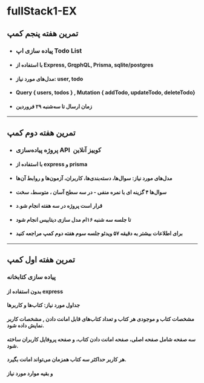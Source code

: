 # fullStack1-EX

## تمرین هفته پنجم کمپ
- ### پیاده سازی اپ Todo List 
- #### با استفاده از Express, GrqphQL, Prisma, sqlite/postgres 
- #### مدل‌های مورد نیاز: user, todo
- #### Query { users, todos } , Mutation { addTodo, updateTodo, deleteTodo}
- #### زمان ارسال تا سه‌شنبه ۲۹ فروردین

---

## تمرین هفته دوم کمپ
- ### پروژه پیاده‌سازی API ‍ کوییز آنلاین 
- #### با استفاده از express و prisma
- #### مدل‌های مورد نیاز: سوال‌ها، دسته‌بندی‌ها، کاربران، آزمون‌ها و روابط آن‌ها
- #### سوال‌ها ۴ گزینه ای با نمره منفی - در سه سطح آسان ، متوسط، سخت
- #### قرار است پروژه در سه هفته انجام شو.د
- #### تا جلسه سه شنبه  ۱۶ام مدل سازی دیتابیس انجام شود
- #### برای اطلاعات بیشتر به دقیقه ۵۷ ویدئو جلسه سوم هفته دوم کمپ مراجعه کنید


---


## تمرین هفته اول کمپ
### پیاده سازی کتابخانه
#### بدون استفاده از express
#### جداول مورد نیاز: کتاب‌ها و کاربرها
#### مشخصات کتاب و موجودی‌ هر کتاب و تعداد کتاب‌های قابل امانت دادن , مشخصات کاربر نمایش داده شود.
#### سه صفحه شامل صفحه اصلی، صفحه امانت دادن کتاب، و صفحه پروفایل کاربران ساخته شود.
#### هر کاربر حداکثر سه کتاب همزمان می‌تواند امانت بگیرد.
#### و بقیه موارد مورد نیاز
